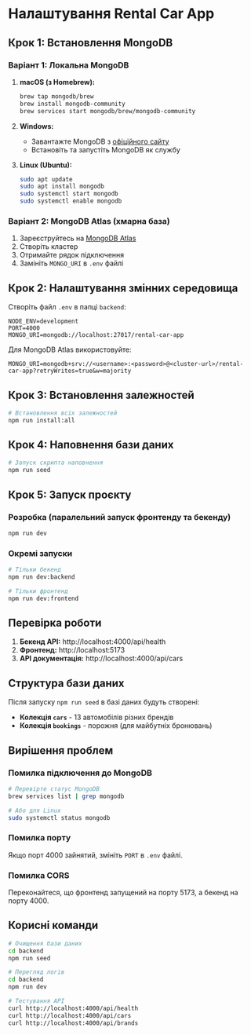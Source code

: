 # Налаштування Rental Car App

## Крок 1: Встановлення MongoDB

### Варіант 1: Локальна MongoDB

1. **macOS (з Homebrew):**

   ```bash
   brew tap mongodb/brew
   brew install mongodb-community
   brew services start mongodb/brew/mongodb-community
   ```

2. **Windows:**

   - Завантажте MongoDB з [офіційного сайту](https://www.mongodb.com/try/download/community)
   - Встановіть та запустіть MongoDB як службу

3. **Linux (Ubuntu):**
   ```bash
   sudo apt update
   sudo apt install mongodb
   sudo systemctl start mongodb
   sudo systemctl enable mongodb
   ```

### Варіант 2: MongoDB Atlas (хмарна база)

1. Зареєструйтесь на [MongoDB Atlas](https://www.mongodb.com/atlas)
2. Створіть кластер
3. Отримайте рядок підключення
4. Замініть `MONGO_URI` в `.env` файлі

## Крок 2: Налаштування змінних середовища

Створіть файл `.env` в папці `backend`:

```env
NODE_ENV=development
PORT=4000
MONGO_URI=mongodb://localhost:27017/rental-car-app
```

Для MongoDB Atlas використовуйте:

```env
MONGO_URI=mongodb+srv://<username>:<password>@<cluster-url>/rental-car-app?retryWrites=true&w=majority
```

## Крок 3: Встановлення залежностей

```bash
# Встановлення всіх залежностей
npm run install:all
```

## Крок 4: Наповнення бази даних

```bash
# Запуск скрипта наповнення
npm run seed
```

## Крок 5: Запуск проєкту

### Розробка (паралельний запуск фронтенду та бекенду)

```bash
npm run dev
```

### Окремі запуски

```bash
# Тільки бекенд
npm run dev:backend

# Тільки фронтенд
npm run dev:frontend
```

## Перевірка роботи

1. **Бекенд API:** http://localhost:4000/api/health
2. **Фронтенд:** http://localhost:5173
3. **API документація:** http://localhost:4000/api/cars

## Структура бази даних

Після запуску `npm run seed` в базі даних будуть створені:

- **Колекція `cars`** - 13 автомобілів різних брендів
- **Колекція `bookings`** - порожня (для майбутніх бронювань)

## Вирішення проблем

### Помилка підключення до MongoDB

```bash
# Перевірте статус MongoDB
brew services list | grep mongodb

# Або для Linux
sudo systemctl status mongodb
```

### Помилка порту

Якщо порт 4000 зайнятий, змініть `PORT` в `.env` файлі.

### Помилка CORS

Переконайтеся, що фронтенд запущений на порту 5173, а бекенд на порту 4000.

## Корисні команди

```bash
# Очищення бази даних
cd backend
npm run seed

# Перегляд логів
cd backend
npm run dev

# Тестування API
curl http://localhost:4000/api/health
curl http://localhost:4000/api/cars
curl http://localhost:4000/api/brands
```
